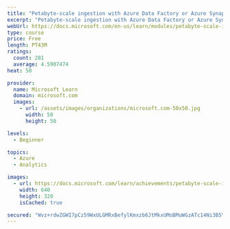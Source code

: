 ```yaml
---
title: "Petabyte-scale ingestion with Azure Data Factory or Azure Synapse Pipeline"
excerpt: "Petabyte-scale ingestion with Azure Data Factory or Azure Synapse Pipeline"
webUrl: https://docs.microsoft.com/en-us/learn/modules/petabyte-scale-ingestion-azure-data-factory/
type: course
price: Free
length: PT43M
ratings:
  count: 281
  average: 4.5907474
heat: 50

provider:
  name: Microsoft Learn
  domain: microsoft.com
  images:
    - url: /assets/images/organizations/microsoft.com-50x50.jpg
      width: 50
      height: 50

levels:
  - Beginner

topics:
  - Azure
  - Analytics

images:
  - url: https://docs.microsoft.com/learn/achievements/petabyte-scale-ingestion-azure-data-factory-social.png
    width: 640
    height: 320
    isCached: true

secured: "Wvz+rdwZGWI7pCz59WxULGMRxBefylKmxzb6JtMkxUMoBMuWGzATc14Ni3B5YClpGgGmjLBl6SUGFXkMr69JafJZ7i9cQ4PpOlFvH26LVL3dPrppkhAf2kD/gtIUghU6wYQX5NmoOW2d0keRDWRDMoQiOEbBR2x6KWuvi1jBku8tvqJaIiWdit1TrwRFdge8qPgAJh/40HgWGS3MJqDx5+1FKLTaiqZoSurTvGamuG8fNzuwH+lDUq7M8JTuJPRN4JGwvH8ZLXL9nXn3b9vuTSBp2ut+ERmJLquhSVEqOlXmZp4a/2BihJDEnguSV2QtxW2u2xVEfuoYYuMv63XgXLBQt2duvI3yE3YYq6hrxef84j4jx3VKXjyy12qwgC/cZ4uExY0TVySEGcE98hra1aWw6fet2xFA99pPTKXrvm4=;7ZubTGc+71tTs3pxF00ElA=="
---
```


